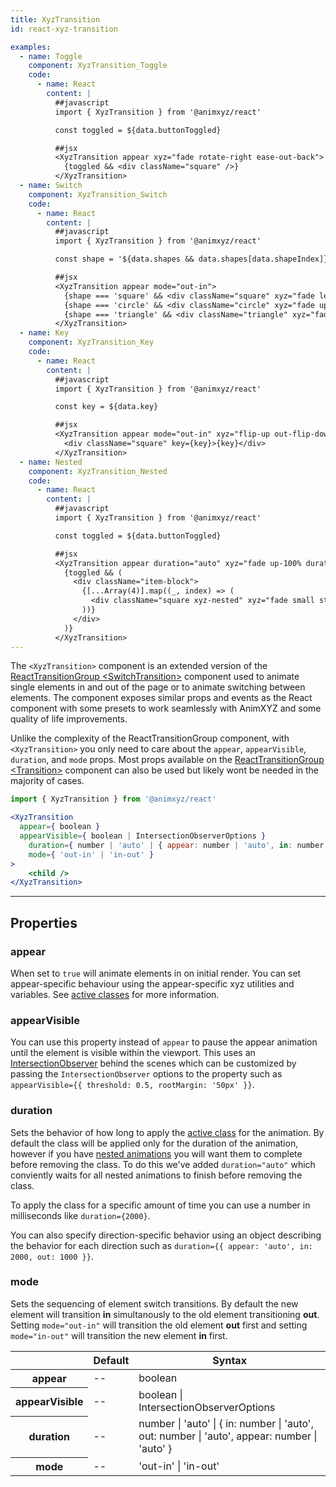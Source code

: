 ```yaml
---
title: XyzTransition
id: react-xyz-transition

examples:
  - name: Toggle
    component: XyzTransition_Toggle
    code:
      - name: React
        content: |
          ##javascript   
          import { XyzTransition } from '@animxyz/react'

          const toggled = ${data.buttonToggled}

          ##jsx
          <XyzTransition appear xyz="fade rotate-right ease-out-back">
            {toggled && <div className="square" />}
          </XyzTransition>
  - name: Switch
    component: XyzTransition_Switch
    code:
      - name: React
        content: |
          ##javascript   
          import { XyzTransition } from '@animxyz/react'

          const shape = '${data.shapes && data.shapes[data.shapeIndex]}'

          ##jsx
          <XyzTransition appear mode="out-in">
            {shape === 'square' && <div className="square" xyz="fade left-100%" key="square" />}
            {shape === 'circle' && <div className="circle" xyz="fade up-100%" key="circle" />}
            {shape === 'triangle' && <div className="triangle" xyz="fade right-100%" key="triangle" />}
          </XyzTransition>
  - name: Key
    component: XyzTransition_Key
    code:
      - name: React
        content: |
          ##javascript   
          import { XyzTransition } from '@animxyz/react'

          const key = ${data.key}

          ##jsx
          <XyzTransition appear mode="out-in" xyz="flip-up out-flip-down duration-3 ease-out">
            <div className="square" key={key}>{key}</div>
          </XyzTransition>
  - name: Nested
    component: XyzTransition_Nested
    code:
      - name: React
        content: |
          ##javascript
          import { XyzTransition } from '@animxyz/react'

          const toggled = ${data.buttonToggled}

          ##jsx
          <XyzTransition appear duration="auto" xyz="fade up-100% duration-10">
            {toggled && (
              <div className="item-block">
                {[...Array(4)].map((_, index) => (
                  <div className="square xyz-nested" xyz="fade small stagger" key={index} />
                ))}
              </div>
            )}
          </XyzTransition>
---
```


The `<XyzTransition>` component is an extended version of the [ReactTransitionGroup &lt;SwitchTransition&gt;](https://reactcommunity.org/react-transition-group/switch-transition) component used to animate single elements in and out of the page or to animate switching between elements. The component exposes similar props and events as the React component with some presets to work seamlessly with AnimXYZ and some quality of life improvements.

Unlike the complexity of the ReactTransitionGroup component, with `<XyzTransition>` you only need to care about the `appear`, `appearVisible`, `duration`, and `mode` props. Most props available on the [ReactTransitionGroup &lt;Transition&gt;](https://reactcommunity.org/react-transition-group/transition) component can also be used but likely wont be needed in the majority of cases.

```jsx
import { XyzTransition } from '@animxyz/react'

<XyzTransition
  appear={ boolean }
  appearVisible={ boolean | IntersectionObserverOptions }
	duration={ number | 'auto' | { appear: number | 'auto', in: number | 'auto', out: number | 'auto' } }
	mode={ 'out-in' | 'in-out' }
>
	<child />
</XyzTransition>
```

---
## Properties

### appear

When set to `true` will animate elements in on initial render. You can set appear-specific behaviour using the appear-specific xyz utilities and variables. See [active classes](#active-classes) for more information.

### appearVisible

You can use this property instead of `appear` to pause the appear animation until the element is visible within the viewport. This uses an [IntersectionObserver](https://developer.mozilla.org/en-US/docs/Web/API/IntersectionObserver) behind the scenes which can be customized by passing the `IntersectionObserver` options to the property such as `appearVisible={{ threshold: 0.5, rootMargin: '50px' }}`.

### duration

Sets the behavior of how long to apply the [active class](#active-classes) for the animation. By default the class will be applied only for the duration of the animation, however if you have [nested animations](#nesting) you will want them to complete before removing the class. To do this we've added `duration="auto"` which conviently waits for all nested animations to finish before removing the class.

To apply the class for a specific amount of time you can use a number in milliseconds like `duration={2000}`.

You can also specify direction-specific behavior using an object describing the behavior for each direction such as `duration={{ appear: 'auto', in: 2000, out: 1000 }}`.

### mode

Sets the sequencing of element switch transitions. By default the new element will transition **in** simultanously to the old element transitioning **out**. Setting `mode="out-in"` will transition the old element **out** first and setting `mode="in-out"` will transition the new element **in** first.

<div class="properties-table table-wrap">
	<table>
		<thead>
			<tr>
				<th></th>
				<th>Default</th>
				<th>Syntax</th>
			</tr>
		</thead>
		<tbody>
			<tr>
				<th scope="row">appear</th>
				<td>--</td>
				<td>boolean</td>
			</tr>
      <tr>
				<th scope="row">appearVisible</th>
				<td>--</td>
				<td>boolean | IntersectionObserverOptions</td>
			</tr>
			<tr>
				<th scope="row">duration</th>
				<td>--</td>
				<td>number | 'auto' | { in: number | 'auto', out: number | 'auto', appear: number | 'auto' }</td>
			</tr>
			<tr>
				<th scope="row">mode</th>
				<td>--</td>
				<td>'out-in' | 'in-out'</td>
			</tr>
		</tbody>
	</table>
</div>